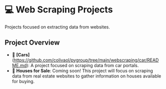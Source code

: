 # 💻 Web Scraping Projects
Projects focused on extracting data from websites.

## Project Overview
* 🚗 **[Cars]**(https://github.com/colivaol/pygroup/tree/main/webscraping/car/README.md): A project focused on scraping data from car portals. 
* 🏡 **Houses for Sale**: Coming soon! This project will focus on scraping data from real estate websites to gather information on houses available for buying.
